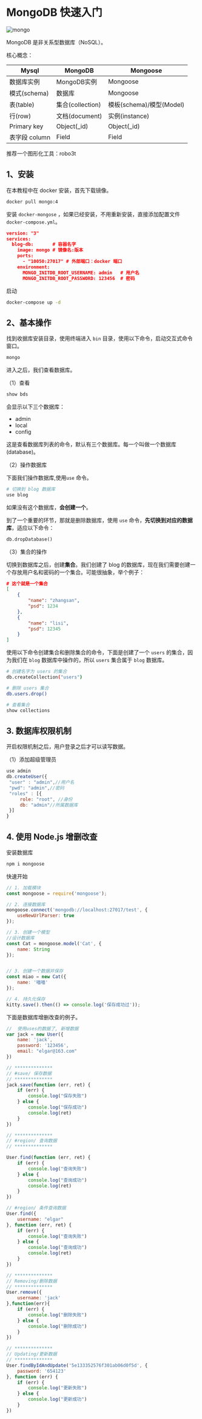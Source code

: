 # MongoDB 快速入门

![mongo](mongodb.jpg)

MongoDB 是非关系型数据库（NoSQL）。

核心概念：

| Mysql         | MongoDB          | Mongoose                 |
| ------------- | ---------------- | ------------------------ |
| 数据库实例    | MongoDB实例      | Mongoose                 |
| 模式(schema)  | 数据库           | Mongoose                 |
| 表(table)     | 集合(collection) | 模板(schema)/模型(Model) |
| 行(row)       | 文档(document)   | 实例(instance)           |
| Primary key   | Object(_id)      | Object(_id)              |
| 表字段 column | Field            | Field                    |

推荐一个图形化工具：robo3t

## 1、安装

在本教程中在 docker 安装，首先下载镜像。

```bash
docker pull mongo:4
```

安装 `docker-mongose` ，如果已经安装，不用重新安装，直接添加配置文件 `docker-compose.yml`。

```json
version: "3"
services:
  blog-db:       # 容器名字
    image: mongo # 镜像名:版本
    ports:
      - "10050:27017" # 外部端口：docker 端口
    environment:
      MONGO_INITDB_ROOT_USERNAME: admin   # 用户名
      MONGO_INITDB_ROOT_PASSWORD: 123456  # 密码
```

启动

```bash
docker-compose up -d
```

## 2、基本操作

找到收据库安装目录，使用终端进入 `bin` 目录，使用以下命令，启动交互式命令窗口。

```bash
mongo
```

进入之后，我们查看数据库。

（1）查看

```bash
show bds
```

会显示以下三个数据库：

- admin
- local
- config

这是查看数据库列表的命令，默认有三个数据库。每一个叫做一个数据库(database)。

（2）操作数据库

下面我们操作数据库,使用`use` 命令。

```bash
# 切换到 blog 数据库
use blog
```

如果没有这个数据库，**会创建一个**。

到了一个重要的环节，那就是删除数据库，使用 `use` 命令，**先切换到对应的数据库**，适应以下命令：

```sql
db.dropDatabase()
```

（3）集合的操作

切换到数据库之后，创建**集合**。我们创建了 blog 的数据库，现在我们需要创建一个存放用户名和密码的一个集合。可能很抽象，举个例子：

```json
# 这个就是一个集合
[
    {
        "name": "zhangsan",
        "psd": 1234
    },
    {
        "name": "lisi",
        "psd": 12345
    }
]
```

使用以下命令创建集合和删除集合的命令，下面是创建了一个 `users` 的集合，因为我们在 `blog` 数据库中操作的，所以 `users` 集合属于 `blog` 数据库。

```bash
# 创建名字为 users 的集合
db.createCollection("users")

# 删除 users 集合
db.users.drop()

# 查看集合
show collections
```

## 3. 数据库权限机制

开启权限机制之后，用户登录之后才可以读写数据。

（1）添加超级管理员

```js
use admin
db.createUser({ 
 "user" : "admin",//用户名
 "pwd": "admin",//密码
 "roles" : [{ 
     role: "root", //身份
     db: "admin"//所属数据库
 }] 
}
```

## 4. 使用 Node.js 增删改查

安装数据库

```bash
npm i mongoose
```

快速开始

```js
// 1. 加载模块
const mongoose = require('mongoose');

// 2. 连接数据库
mongoose.connect('mongodb://localhost:27017/test', {
    useNewUrlParser: true
});

// 3. 创建一个模型
//设计数据库
const Cat = mongoose.model('Cat', {
    name: String
});


// 3. 创建一个数据并保存
const miao = new Cat({
    name: '喵喵'
});

// 4. 持久化保存
kitty.save().then(() => console.log('保存成功过'));

```

下面是数据库增删改查的例子。

```javascript
//  使用uses的数据了, 新增数据
var jack = new User({
    name: 'jack',
    password: '123456',
    email: "elgar@163.com"
})

// **************
// #save/ 保存数据
// **************
jack.save(function (err, ret) {
    if (err) {
        console.log("保存失败")
    } else {
        console.log("保存成功")
        console.log(ret)
    }
})

// **************
// #region/ 查询数据
// **************

User.find(function (err, ret) {
    if (err) {
        console.log("查询失败")
    } else {
        console.log("查询成功")
        console.log(ret)
    }
})

// #region/ 条件查询数据
User.find({
    username: "elgar"
}, function (err, ret) {
    if (err) {
        console.log("查询失败")
    } else {
        console.log("查询成功")
        console.log(ret)
    }
})

// **************
// Removing/删除数据
// **************
User.remove({
    username: 'jack' 
},function(err){
    if (err) {
        console.log("删除失败")
    } else {
        console.log("删除成功")
    }
})

// **************
// Updating/更新数据
// **************
User.findByIdAndUpdate('5e133352576f301ab06d0f5d', {
    password: '654123'
}, function (err) {
    if (err) {
        console.log("更新失败")
    } else {
        console.log("更新成功")
    }
})
```

<comment-comment/>
